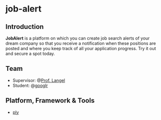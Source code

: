# job-alert
## Introduction
**JobAlert** is a platform on which you can create job search alerts of your dream company so that you receive a notification when these positions are posted and where you keep track of all your application progress. Try it out and secure a spot today.

## Team
* Supervisor: @[Prof. Langel](https://github.com/blangel)
* Student: @[googlr](https://github.com/googlr)

## Platform, Framework & Tools
* [ply](https://github.com/blangel/ply)
